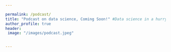 ```yaml
---

permalink: /podcast/
title: "Podcast on data science, Coming Soon!" #Data science in a hurry
author_profile: true
header:
 image: "/images/podcast.jpeg"


---
```

